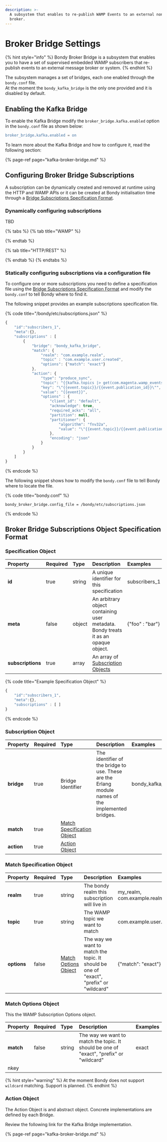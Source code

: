 ```yaml
---
description: >-
  A subsystem that enables to re-publish WAMP Events to an external non-WAMP
  broker.
---
```


# Broker Bridge Settings

{% hint style="info" %}
Bondy Broker Bridge is a subsystem that enables you to have a set of supervised embedded WAMP subscribers that re-publish events to an external message broker or system.
{% endhint %}

The subsystem manages a set of bridges, each one enabled through the `bondy.conf` file.   
At the moment the `bondy_kafka_bridge` is the only one provided and it is disabled by default.

## Enabling the Kafka Bridge

To enable the Kafka Bridge modify the `broker_bridge.kafka.enabled` option in the `bondy.conf` file as shown below:

```erlang
broker_bridge.kafka.enabled = on
```

To learn more about the Kafka Bridge and how to configure it, read the following section:

{% page-ref page="kafka-broker-bridge.md" %}

## Configuring Broker Bridge Subscriptions

A subscription can be dynamically created and removed at runtime using the HTTP and WAMP APIs or it can be created at Bondy initialisation time through a [Bridge Subscriptions Specification Format](./#bridge-subscriptions-specification-format).

### Dynamically configuring subscriptions

TBD

{% tabs %}
{% tab title="WAMP" %}

{% endtab %}

{% tab title="HTTP/REST" %}

{% endtab %}
{% endtabs %}

### Statically configuring subscriptions via a configuration file

To configure one or more subscriptions you need to define a specification file using the [Bridge Subscriptions Specification Format](./#bridge-subscriptions-specification-format) and modify the `bondy.conf` to tell Bondy where to find it.

The following snippet provides an example subscriptions specification file.

{% code title="/bondy/etc/subscriptions.json" %}
```javascript
{
    "id":"subscribers_1",
    "meta":{},
    "subscriptions" : [
        {
            "bridge": "bondy_kafka_bridge",
            "match": {
                "realm": "com.example.realm",
                "topic" : "com.example.user.created",
                "options": {"match": "exact"}
            },
            "action": {
                "type": "produce_sync",
                "topic": "{{kafka.topics |> get(com.magenta.wamp_events)}}",
                "key": "\"{{event.topic}}/{{event.publication_id}}\"",
                "value": "{{event}}",
                "options" : {
                    "client_id": "default",
                    "acknowledge": true,
                    "required_acks": "all",
                    "partition": null,
                    "partitioner": {
                        "algorithm": "fnv32a",
                        "value": "\"{{event.topic}}/{{event.publication_id}}\""
                    },
                    "encoding": "json"
                }
            }
        }
    ]
}

```
{% endcode %}

The following snippet shows how to modify the `bondy.conf` file to tell Bondy where to locate the file.

{% code title="bondy.conf" %}
```text
bondy_broker_bridge.config_file = /bondy/etc/subscriptions.json
```
{% endcode %}

## Broker Bridge Subscriptions Object Specification Format

### Specification Object

| Property | Required | Type | Description | Examples |
| :--- | :--- | :--- | :--- | :--- |
| **id** | true | string | A unique identifier for this specification | subscribers\_1 |
| **meta** | false | object | An arbitrary object containing user metadata. Bondy treats it as an opaque object. | {"foo" : "bar"} |
| **subscriptions** | true | array | An array of [Subscription Objects](./#subscription-object) |  |

{% code title="Example Specification Object" %}
```javascript
{
    "id":"subscribers_1",
    "meta":{},
    "subscriptions" : [ ]
}
```
{% endcode %}

### Subscription Object

| Property | Required | Type | Description | Examples |
| :--- | :--- | :--- | :--- | :--- |
| **bridge** | true | Bridge Identifier | The identifier of the bridge to use. These are the Erlang module names of the implemented bridges. | bondy\_kafka\_bridge |
| **match** | true | [Match Specification Object](./#match-specification-object) |  |  |
| **action** | true | [Action Object](./#action-object) |  |  |

### Match Specification Object

| Property | Required | Type | Description | Examples |
| :--- | :--- | :--- | :--- | :--- |
| **realm** | true | string | The bondy realm this subscription will live in | my\_realm, com.example.realm |
| **topic** | true | string | The WAMP topic we want to match | com.example.user.added |
| **options** | false | [Match Options Object](./#match-options-object) | The way we want to match the topic. It should be one of "exact", "prefix" or "wildcard" | {"match": "exact"} |

### Match Options Object

This the WAMP Subscription Options object.

| Property | Required | Type | Description | Examples |
| :--- | :--- | :--- | :--- | :--- |
| **match** | false | string | The way we want to match the topic. It should be one of "exact", "prefix" or "wildcard" | exact |
| nkey |  |  |  |  |

{% hint style="warning" %}
At the moment Bondy does not support `wildcard` matching. Support is planned.
{% endhint %}

### Action Object

The Action Object is and abstract object. Concrete implementations are defined by each Bridge.

Review the following link for the Kafka Bridge implementation.

{% page-ref page="kafka-broker-bridge.md" %}





